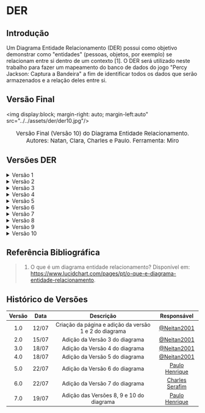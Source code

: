 # DER

## Introdução

Um Diagrama Entidade Relacionamento  (DER) possui como objetivo demonstrar como "entidades" (pessoas, objetos, por exemplo) se relacionam entre si dentro de um contexto [1]. O DER será utilizado neste trabalho para fazer um mapeamento do banco de dados do jogo "Percy Jackson: Captura a Bandeira" a fim de identificar todos os dados que serão armazenados e a relação deles entre si.

## Versão Final

<img display:block; margin-right: auto; margin-left:auto" src="../../assets/der/der10.jpg"/>

<p style="text-align:center; font-size:15px">Versão Final (Versão 10) do Diagrama Entidade Relacionamento. Autores: Natan, Clara, Charles e Paulo. Ferramenta: Miro</p>

## Versões DER

<details><summary>Versão 1</summary>

<img display:block; margin-right: auto; margin-left:auto" src="../../assets/der/der1.jpg"/>

<p style="text-align:center; font-size:15px">Versão 1 do Diagrama Entidade Relacionamento. Autores: Natan, Clara, Charles e Paulo. Ferramenta: Miro</p>

</details>

<details><summary>Versão 2</summary>

<img display:block; margin-right: auto; margin-left:auto" src="../../assets/der/der2.jpg"/>

<p style="text-align:center; font-size:15px">Versão 2 do Diagrama Entidade Relacionamento. Autor: Natan. Ferramenta: Miro</p>

</details>

<details><summary>Versão 3</summary>

<img display:block; margin-right: auto; margin-left:auto" src="../../assets/der/der2.jpg"/>

<p style="text-align:center; font-size:15px">Versão 3 do Diagrama Entidade Relacionamento. Autor: Natan. Ferramenta: Miro</p>

</details>

<details><summary>Versão 4</summary>

<img display:block; margin-right: auto; margin-left:auto" src="../../assets/der/der4.jpg"/>

<p style="text-align:center; font-size:15px">Versão 4 do Diagrama Entidade Relacionamento. Autores: Natan, Clara, Charles e Paulo. Ferramenta: Miro</p>

</details>

<details><summary>Versão 5</summary>

<img display:block; margin-right: auto; margin-left:auto" src="../../assets/der/der5.jpg"/>

<p style="text-align:center; font-size:15px">Versão 5 do Diagrama Entidade Relacionamento. Autor: Natan. Ferramenta: Miro</p>

</details>

<details><summary>Versão 6</summary>

<img display:block; margin-right: auto; margin-left:auto" src="../../assets/der/der6.jpg"/>

<p style="text-align:center; font-size:15px">Versão 6 do Diagrama Entidade Relacionamento. AAutores: Natan, Clara, Charles e Paulo. Ferramenta: Miro</p>

</details>

<details><summary>Versão 7</summary>

<img display:block; margin-right: auto; margin-left:auto" src="../../assets/der/der7.jpg"/>

<p style="text-align:center; font-size:15px">Versão 7 do Diagrama Entidade Relacionamento. Autores: Natan, Clara, Charles e Paulo. Ferramenta: Miro</p>

</details>

<details><summary>Versão 8</summary>

<img display:block; margin-right: auto; margin-left:auto" src="../../assets/der/der8.jpg"/>

<p style="text-align:center; font-size:15px">Versão 8 do Diagrama Entidade Relacionamento. Autores: Natan, Clara, Charles e Paulo. Ferramenta: Miro</p>

</details>

<details><summary>Versão 9</summary>

<img display:block; margin-right: auto; margin-left:auto" src="../../assets/der/der9.jpg"/>

<p style="text-align:center; font-size:15px">Versão 9 do Diagrama Entidade Relacionamento. Autores: Natan, Clara, Charles e Paulo. Ferramenta: Miro</p>

</details>

<details><summary>Versão 10</summary>

<img display:block; margin-right: auto; margin-left:auto" src="../../assets/der/der10.jpg"/>

<p style="text-align:center; font-size:15px">Versão 10 do Diagrama Entidade Relacionamento. Autores: Natan, Clara, Charles e Paulo. Ferramenta: Miro</p>

</details>

## Referência Bibliográfica

> 1. O que é um diagrama entidade relacionamento? Disponível em: <https://www.lucidchart.com/pages/pt/o-que-e-diagrama-entidade-relacionamento>.

## Histórico de Versões

|  Versão  | Data | Descrição | Responsável |
| :---: | :---: | :---: | :---: | 
| 1.0 | 12/07 | Criação da página e adição da versão 1 e 2 do diagrama | [@Neitan2001](https://github.com/Neitan2001) |
| 2.0 | 15/07 | Adição da Versão 3 do diagrama | [@Neitan2001](https://github.com/Neitan2001) |
| 3.0 | 18/07 | Adição da Versão 4 do diagrama | [@Neitan2001](https://github.com/Neitan2001) |
| 4.0 | 18/07 | Adição da Versão 5 do diagrama | [@Neitan2001](https://github.com/Neitan2001) |
| 5.0 | 22/07 | Adição da Versão 6 do diagrama | [Paulo Henrique](https://github.com/owhenrique) |
| 6.0 | 22/07 | Adição da Versão 7 do diagrama | [Charles Serafim](https://github.com/charles-serafim) |
| 7.0 | 19/07 | Adição das Versões 8, 9 e 10 do diagrama | [Paulo Henrique](https://github.com/owhenrique) |
